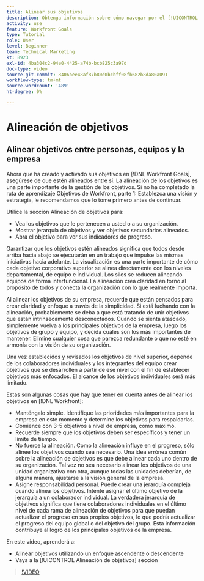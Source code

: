 ```yaml
---
title: Alinear sus objetivos
description: Obtenga información sobre cómo navegar por el [!UICONTROL Alineación de objetivos] en [!DNL Objetivos].
activity: use
feature: Workfront Goals
type: Tutorial
role: User
level: Beginner
team: Technical Marketing
kt: 8923
exl-id: 4ba304c2-94e0-4425-a74b-bcb825c3a97d
doc-type: video
source-git-commit: 8406bee48af87b80d0bcbff08fb682b8da80a091
workflow-type: tm+mt
source-wordcount: '489'
ht-degree: 0%

---
```


# Alineación de objetivos

## Alinear objetivos entre personas, equipos y la empresa

Ahora que ha creado y activado sus objetivos en [!DNL Workfront Goals], asegúrese de que estén alineados entre sí. La alineación de los objetivos es una parte importante de la gestión de los objetivos. Si no ha completado la ruta de aprendizaje Objetivos de Workfront, parte 1: Establezca una visión y estrategia, le recomendamos que lo tome primero antes de continuar.

<!--Insert link to LP 1, above -->

Utilice la sección Alineación de objetivos para:

* Vea los objetivos que le pertenecen a usted o a su organización.
* Mostrar jerarquía de objetivos y ver objetivos secundarios alineados.
* Abra el objetivo para ver sus indicadores de progreso.

Garantizar que los objetivos estén alineados significa que todos desde arriba hacia abajo se ejecutarán en un trabajo que impulse las mismas iniciativas hacia adelante. La visualización es una parte importante de cómo cada objetivo corporativo superior se alinea directamente con los niveles departamental, de equipo e individual. Los silos se reducen alineando equipos de forma interfuncional. La alineación crea claridad en torno al propósito de todos y conecta la organización con lo que realmente importa.

Al alinear los objetivos de su empresa, recuerde que están pensados para crear claridad y enfoque a través de la simplicidad. Si está luchando con la alineación, probablemente se deba a que está tratando de unir objetivos que están intrínsecamente desconectados. Cuando se sienta atascado, simplemente vuelva a los principales objetivos de la empresa, luego los objetivos de grupo y equipo, y decida cuáles son los más importantes de mantener. Elimine cualquier cosa que parezca redundante o que no esté en armonía con la visión de su organización.

Una vez establecidos y revisados los objetivos de nivel superior, depende de los colaboradores individuales y los integrantes del equipo crear objetivos que se desarrollen a partir de ese nivel con el fin de establecer objetivos más enfocados. El alcance de los objetivos individuales será más limitado.

<!-- Pro-tips graphic -->

Estas son algunas cosas que hay que tener en cuenta antes de alinear los objetivos en [!DNL Workfront]:

* Manténgalo simple. Identifique las prioridades más importantes para la empresa en este momento y determine los objetivos para respaldarlas.
* Comience con 3-5 objetivos a nivel de empresa, como máximo.
* Recuerde siempre que los objetivos deben ser específicos y tener un límite de tiempo.
* No fuerce la alineación. Como la alineación influye en el progreso, sólo alinee los objetivos cuando sea necesario. Una idea errónea común sobre la alineación de objetivos es que debe alinear cada uno dentro de su organización. Tal vez no sea necesario alinear los objetivos de una unidad organizativa con otra, aunque todas las unidades deberían, de alguna manera, ajustarse a la visión general de la empresa.
* Asigne responsabilidad personal. Puede crear una jerarquía compleja cuando alinea los objetivos. Intente asignar el último objetivo de la jerarquía a un colaborador individual. La verdadera jerarquía de objetivos significa que tiene colaboradores individuales en el último nivel de cada rama de alineación de objetivos para que puedan actualizar el progreso en sus propios objetivos, lo que podría actualizar el progreso del equipo global o del objetivo del grupo. Esta información contribuye al logro de los principales objetivos de la empresa.

En este vídeo, aprenderá a:

* Alinear objetivos utilizando un enfoque ascendente o descendente
* Vaya a la [!UICONTROL Alineación de objetivos] sección

>[!VIDEO](https://video.tv.adobe.com/v/335195/?quality=12&learn=on)
